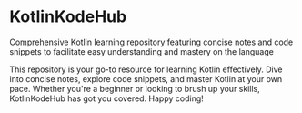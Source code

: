 # KotlinKodeHub

Comprehensive Kotlin learning repository featuring concise notes and code snippets to facilitate easy understanding and mastery on the language

This repository is your go-to resource for learning Kotlin effectively. Dive into concise notes, explore code snippets, and master Kotlin at your own pace. Whether you're a beginner or looking to brush up your skills, KotlinKodeHub has got you covered. Happy coding!
